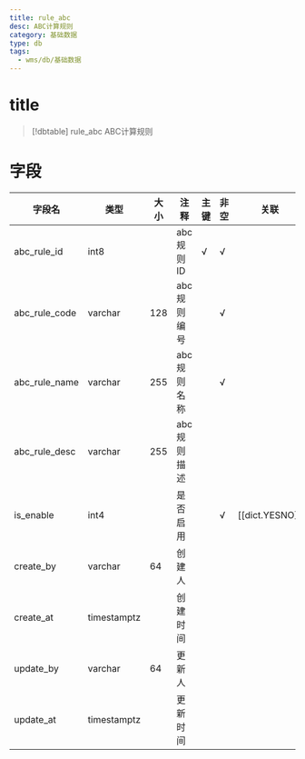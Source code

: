 ```yaml
---
title: rule_abc
desc: ABC计算规则
category: 基础数据
type: db
tags:
  - wms/db/基础数据
---
```


# title
>[!dbtable] rule_abc
> ABC计算规则

# 字段
| 字段名 | 类型 | 大小 | 注释 | 主键 | 非空 | 关联 |
| --- | --- | --- | --- | --- | --- | --- |
| abc_rule_id | int8 |  | abc规则ID | √ | √ |  |
| abc_rule_code | varchar | 128 | abc规则编号 |  | √ |  |
| abc_rule_name | varchar | 255 | abc规则名称 |  | √ |  |
| abc_rule_desc | varchar | 255 | abc规则描述 |  |  |  |
| is_enable | int4 |  | 是否启用 |  | √ | [[dict.YESNO]] |
| create_by | varchar | 64 | 创建人 |  |  |  |
| create_at | timestamptz |  | 创建时间 |  |  |  |
| update_by | varchar | 64 | 更新人 |  |  |  |
| update_at | timestamptz |  | 更新时间 |  |  |  |

